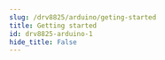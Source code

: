 ```yaml
---
slug: /drv8825/arduino/geting-started 
title: Getting started
id: drv8825-arduino-1 
hide_title: False
---
```


